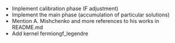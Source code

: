 * Implement calibration phase (F adjustment)
* Implement the main phase (accumulation of particular solutions)
* Mention A. Mishchenko and more references to his works in README.md
* Add kernel fermiongf_legendre
